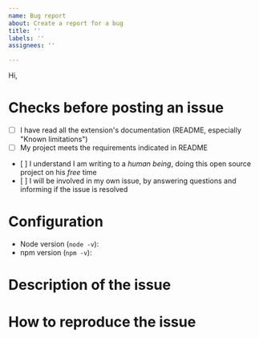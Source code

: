 ```yaml
---
name: Bug report
about: Create a report for a bug
title: ''
labels: ''
assignees: ''

---
```


<!-- Switch to the "Preview" tab to read the instructions more easily and be able to click on links directly -->

Hi,

# Checks before posting an issue

- [ ] I have read all the extension's documentation (README, especially "Known limitations")
- [ ] My project meets the requirements indicated in README
- [ ] I understand I am writing to a *human being*, doing this open source project on his *free* time
- [ ] I will be involved in my own issue, by answering questions and informing if the issue is resolved

<!-- Otherwise the issue will be closed. -->

# Configuration

- Node version (`node -v`): 
- npm version (`npm -v`): 

# Description of the issue

<!-- Be precise, a vague description will not allow to find the problem.. -->

# How to reproduce the issue

<!-- Most common scenarios have already been tested, so without reproduction steps I will not be able to help. -->
